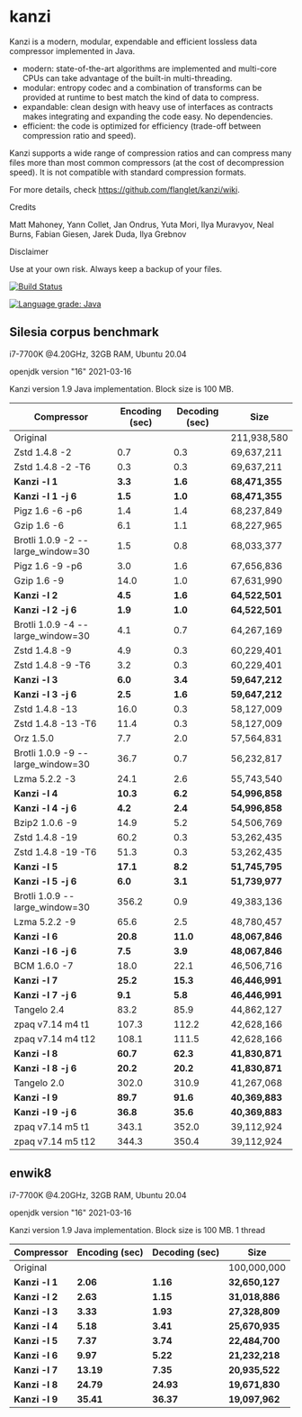 kanzi
=====


Kanzi is a modern, modular, expendable and efficient lossless data compressor implemented in Java.

* modern: state-of-the-art algorithms are implemented and multi-core CPUs can take advantage of the built-in multi-threading.
* modular: entropy codec and a combination of transforms can be provided at runtime to best match the kind of data to compress.
* expandable: clean design with heavy use of interfaces as contracts makes integrating and expanding the code easy. No dependencies.
* efficient: the code is optimized for efficiency (trade-off between compression ratio and speed).

Kanzi supports a wide range of compression ratios and can compress many files more than most common compressors (at the cost of decompression speed).
It is not compatible with standard compression formats. 


For more details, check https://github.com/flanglet/kanzi/wiki.

Credits

Matt Mahoney,
Yann Collet,
Jan Ondrus,
Yuta Mori,
Ilya Muravyov,
Neal Burns,
Fabian Giesen,
Jarek Duda,
Ilya Grebnov

Disclaimer

Use at your own risk. Always keep a backup of your files.

[![Build Status](https://travis-ci.org/flanglet/kanzi.svg?branch=master)](https://travis-ci.org/flanglet/kanzi)

[![Language grade: Java](https://img.shields.io/lgtm/grade/java/g/flanglet/kanzi.svg?logo=lgtm&logoWidth=18)](https://lgtm.com/projects/g/flanglet/kanzi/context:java)

Silesia corpus benchmark
-------------------------

i7-7700K @4.20GHz, 32GB RAM, Ubuntu 20.04

openjdk version "16" 2021-03-16

Kanzi version 1.9 Java implementation. Block size is 100 MB. 


|        Compressor               | Encoding (sec)  | Decoding (sec)  |    Size          |
|---------------------------------|-----------------|-----------------|------------------|
|Original     	                  |                 |                 |   211,938,580    |	
|Zstd 1.4.8 -2                    |	       0.7      |       0.3       |    69,637,211    |
|Zstd 1.4.8 -2 -T6                |	       0.3      |       0.3       |    69,637,211    |
|**Kanzi -l 1**                   |  	   **3.3** 	  |     **1.6**     |  **68,471,355**  |
|**Kanzi -l 1 -j 6**              |  	   **1.5** 	  |     **1.0**     |  **68,471,355**  |
|Pigz 1.6 -6 -p6                  |        1.4      |       1.4       |    68,237,849    |        
|Gzip 1.6 -6                      |        6.1      |       1.1       |    68,227,965    |   
|Brotli 1.0.9 -2 --large_window=30|        1.5      |       0.8       |    68,033,377    |
|Pigz 1.6 -9 -p6                  |        3.0      |       1.6       |    67,656,836    |
|Gzip 1.6 -9                      |       14.0      |       1.0       |    67,631,990    |        
|**Kanzi -l 2**                   |	     **4.5**	  |     **1.6**     |  **64,522,501**  |
|**Kanzi -l 2 -j 6**              |	     **1.9**	  |     **1.0**     |  **64,522,501**  |
|Brotli 1.0.9 -4 --large_window=30|        4.1      |       0.7       |    64,267,169    |
|Zstd 1.4.8 -9                    |	       4.9      |       0.3       |    60,229,401    |
|Zstd 1.4.8 -9  -T6               |	       3.2      |       0.3       |    60,229,401    |
|**Kanzi -l 3**                   |	     **6.0**	  |     **3.4**     |  **59,647,212**  |
|**Kanzi -l 3 -j 6**              |	     **2.5**	  |     **1.6**     |  **59,647,212**  |
|Zstd 1.4.8 -13                   |	      16.0      |       0.3       |    58,127,009    |
|Zstd 1.4.8 -13 -T6               |	      11.4      |       0.3       |    58,127,009    |
|Orz 1.5.0                        |	       7.7      |       2.0       |    57,564,831    |
|Brotli 1.0.9 -9 --large_window=30|       36.7      |       0.7       |    56,232,817    |
|Lzma 5.2.2 -3	                  |       24.1	    |       2.6       |    55,743,540    |
|**Kanzi -l 4**                   |	    **10.3**	  |     **6.2**     |  **54,996,858**  |
|**Kanzi -l 4 -j 6**              |	     **4.2**	  |     **2.4**     |  **54,996,858**  |
|Bzip2 1.0.6 -9	                  |       14.9      |       5.2       |    54,506,769	   |
|Zstd 1.4.8 -19	                  |       60.2      |       0.3       |    53,262,435    |
|Zstd 1.4.8 -19	-T6               |       51.3      |       0.3       |    53,262,435    |
|**Kanzi -l 5**                   |	    **17.1**	  |     **8.2**     |  **51,745,795**  |
|**Kanzi -l 5 -j 6**              |      **6.0**    |     **3.1**     |  **51,739,977**  |
|Brotli 1.0.9 --large_window=30   |      356.2	    |       0.9       |    49,383,136    |
|Lzma 5.2.2 -9                    |       65.6	    |       2.5       |    48,780,457    |
|**Kanzi -l 6**	                  |     **20.8**    |    **11.0**     |  **48,067,846**  |
|**Kanzi -l 6 -j 6**              |      **7.5**    |     **3.9**     |  **48,067,846**  |
|BCM 1.6.0 -7	                    |       18.0      |      22.1       |    46,506,716    |
|**Kanzi -l 7**                   |     **25.2**	  |    **15.3**     |  **46,446,991**  |
|**Kanzi -l 7 -j 6**              |      **9.1**	  |     **5.8**     |  **46,446,991**  |
|Tangelo 2.4	                    |       83.2      |      85.9       |    44,862,127    |
|zpaq v7.14 m4 t1                 |      107.3	    |     112.2       |    42,628,166    |
|zpaq v7.14 m4 t12                |      108.1	    |     111.5       |    42,628,166    |
|**Kanzi -l 8**                   |     **60.7**	  |    **62.3**     |  **41,830,871**  |
|**Kanzi -l 8 -j 6**              |     **20.2**	  |    **20.2**     |  **41,830,871**  |
|Tangelo 2.0	                    |      302.0    	|     310.9       |    41,267,068    |
|**Kanzi -l 9**                   |     **89.7**	  |    **91.6**     |  **40,369,883**  |
|**Kanzi -l 9 -j 6**              |     **36.8**	  |    **35.6**     |  **40,369,883**  |
|zpaq v7.14 m5 t1                 |	     343.1	    |     352.0       |    39,112,924    |
|zpaq v7.14 m5 t12                |	     344.3	    |     350.4       |    39,112,924    |



enwik8
-------

i7-7700K @4.20GHz, 32GB RAM, Ubuntu 20.04

openjdk version "16" 2021-03-16

Kanzi version 1.9 Java implementation. Block size is 100 MB. 1 thread


|        Compressor           | Encoding (sec)  | Decoding (sec)  |    Size          |
|-----------------------------|-----------------|-----------------|------------------|
|Original     	              |                 |                 |   100,000,000    |	
|**Kanzi -l 1**               |  	  **2.06** 	  |    **1.16**     |  **32,650,127**  |
|**Kanzi -l 2**               |     **2.63**    |    **1.15**     |  **31,018,886**  |
|**Kanzi -l 3**               |     **3.33**    |    **1.93**     |  **27,328,809**  |
|**Kanzi -l 4**               |	    **5.18**    |    **3.41**     |  **25,670,935**  |
|**Kanzi -l 5**               |	    **7.37**	  |    **3.74**     |  **22,484,700**  |
|**Kanzi -l 6**               |	    **9.97**	  |    **5.22**     |  **21,232,218**  |
|**Kanzi -l 7**               |	   **13.19**	  |    **7.35**     |  **20,935,522**  |
|**Kanzi -l 8**               |	   **24.79**	  |   **24.93**     |  **19,671,830**  |
|**Kanzi -l 9**               |	   **35.41**	  |   **36.37**     |  **19,097,962**  |

